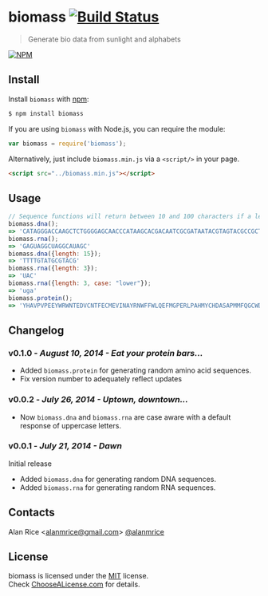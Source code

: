 # biomass [![Build Status](https://travis-ci.org/alanrice/biomass.svg?branch=master)](https://travis-ci.org/alanrice/biomass)

> Generate bio data from sunlight and alphabets

[![NPM](https://nodei.co/npm/biomass.png?downloads=true&downloadRank=true&stars=true)](https://nodei.co/npm/biomass/)

Install
-----

Install ```biomass``` with [npm](//npmjs.org):

```sh
$ npm install biomass
```
If you are using ```biomass``` with Node.js, you can require the module:
```js
var biomass = require('biomass');
```
Alternatively, just include `biomass.min.js` via a `<script/>` in your page.
```html
<script src="../biomass.min.js"></script>
```

Usage
-----

```js
// Sequence functions will return between 10 and 100 characters if a length is not specified:
biomass.dna();
=> 'CATAGGGACCAAGCTCTGGGGAGCAACCCATAAGCACGACAATCGCGATAATACGTAGTACGCCGCTTGGTTCGTGCCTTCCCGCGCG'
biomass.rna();
=> 'GAGUAGGCUAGGCAUAGC'
biomass.dna({length: 15});
=> 'TTTTGTATGCGTACG'
biomass.rna({length: 3});
=> 'UAC'
biomass.rna({length: 3, case: "lower"});
=> 'uga'
biomass.protein();
=> 'YHAVPVPEEYWRWNTEDVCNTFECMEVINAYRNWFFWLQEFMGPERLPAHMYCHDASAPMMFQGCWDHEEKDMGCVGP'
```

Changelog
-----
### v0.1.0 - _August 10, 2014 - Eat your protein bars..._
* Added `biomass.protein` for generating random amino acid sequences.
* Fix version number to adequately reflect updates

### v0.0.2 - _July 26, 2014 - Uptown, downtown..._
* Now `biomass.dna` and `biomass.rna` are case aware with a default response of uppercase letters.

### v0.0.1 - _July 21, 2014 - Dawn_
Initial release
* Added `biomass.dna` for generating random DNA sequences.
* Added `biomass.rna` for generating random RNA sequences.

Contacts
-----
Alan Rice <[alanmrice@gmail.com](mailto:alanmrice@gmail.com)> [@alanmrice](//twitter.com/alanmrice)

License
-----

biomass is licensed under the [MIT](https://raw.github.com/alanrice/biomass/master/LICENSE) license.  
Check [ChooseALicense.com](http://choosealicense.com/licenses/mit) for details.
